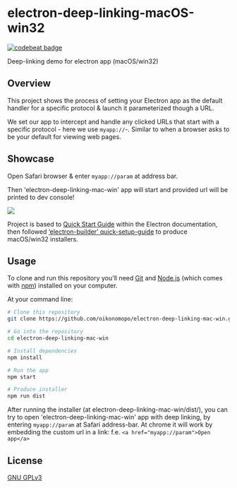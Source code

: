 # electron-deep-linking-macOS-win32
[![codebeat badge](https://codebeat.co/badges/62d56692-2100-4dee-ad02-80fdb2fd3838)](https://codebeat.co/projects/github-com-oikonomopo-electron-deep-linking-mac-win-master)

Deep-linking demo for electron app (macOS/win32)

## Overview

This project shows the process of setting your Electron app as the default handler for a specific protocol & launch it parameterized though a URL. 

We set our app to intercept and handle any clicked URLs that start with a specific protocol - here we use ```myapp://```-. Similar to when a browser asks to be your default for viewing web pages.

## Showcase

Open Safari browser & enter ```myapp://param``` at address bar. 

Then 'electron-deep-linking-mac-win' app will start and provided url will be printed to dev console!


![](https://github.com/oikonomopo/electron-deep-linking-osx/blob/master/electron-deeplinking-osx-example.gif)


Project is based to [Quick Start Guide](http://electron.atom.io/docs/tutorial/quick-start) within the Electron documentation, then followed [‘electron-builder’ quick-setup-guide](https://github.com/electron-userland/electron-builder#quick-setup-guide) to produce macOS/win32 installers.

## Usage

To clone and run this repository you'll need [Git](https://git-scm.com) and [Node.js](https://nodejs.org/en/download/) (which comes with [npm](http://npmjs.com)) installed on your computer. 

At your command line:

```bash
# Clone this repository
git clone https://github.com/oikonomopo/electron-deep-linking-mac-win.git

# Go into the repository
cd electron-deep-linking-mac-win

# Install dependencies
npm install

# Run the app
npm start

# Produce installer
npm run dist
```
After running the installer (at electron-deep-linking-mac-win/dist/), you can try to open 'electron-deep-linking-mac-win' app with deep linking, by entering ```myapp://param``` at Safari address-bar. At chrome it will work by embedding the custom url in a link: f.e. ```<a href="myapp://param">Open app</a>```

## License

[GNU GPLv3](LICENSE.md)

